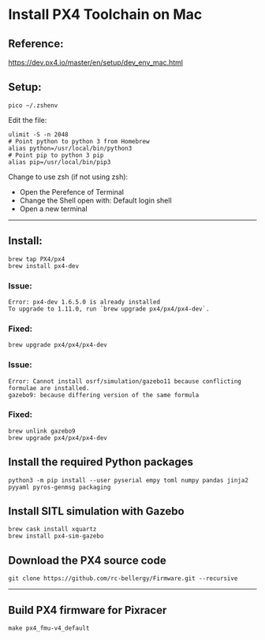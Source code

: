 # Install PX4 Toolchain on Mac

## Reference:
https://dev.px4.io/master/en/setup/dev_env_mac.html

## Setup:

    pico ~/.zshenv

Edit the file:

    ulimit -S -n 2048
    # Point python to python 3 from Homebrew
    alias python=/usr/local/bin/python3
    # Point pip to python 3 pip
    alias pip=/usr/local/bin/pip3

Change to use zsh (if not using zsh):
- Open the Perefence of Terminal
- Change the Shell open with: Default login shell
- Open a new terminal

---

## Install:
    brew tap PX4/px4
    brew install px4-dev

### Issue:
    Error: px4-dev 1.6.5.0 is already installed
    To upgrade to 1.11.0, run `brew upgrade px4/px4/px4-dev`.

### Fixed:
    brew upgrade px4/px4/px4-dev

### Issue:
    Error: Cannot install osrf/simulation/gazebo11 because conflicting formulae are installed.
    gazebo9: because differing version of the same formula

### Fixed:
    brew unlink gazebo9
    brew upgrade px4/px4/px4-dev

## Install the required Python packages
    python3 -m pip install --user pyserial empy toml numpy pandas jinja2 pyyaml pyros-genmsg packaging

## Install SITL simulation with Gazebo
    brew cask install xquartz
    brew install px4-sim-gazebo

## Download the PX4 source code
    git clone https://github.com/rc-bellergy/Firmware.git --recursive

---
## Build PX4 firmware for Pixracer
    make px4_fmu-v4_default

